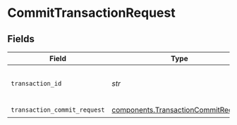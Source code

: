 # CommitTransactionRequest


## Fields

| Field                                                                                      | Type                                                                                       | Required                                                                                   | Description                                                                                | Example                                                                                    |
| ------------------------------------------------------------------------------------------ | ------------------------------------------------------------------------------------------ | ------------------------------------------------------------------------------------------ | ------------------------------------------------------------------------------------------ | ------------------------------------------------------------------------------------------ |
| `transaction_id`                                                                           | *str*                                                                                      | :heavy_check_mark:                                                                         | N/A                                                                                        | 28541e19-72c2-4c43-bbce-84e4de362101                                                       |
| `transaction_commit_request`                                                               | [components.TransactionCommitRequest](../../models/components/transactioncommitrequest.md) | :heavy_check_mark:                                                                         | N/A                                                                                        |                                                                                            |